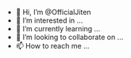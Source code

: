 - 👋 Hi, I’m @OfficialJiten
- 👀 I’m interested in ...
- 🌱 I’m currently learning ...
- 💞️ I’m looking to collaborate on ...
- 📫 How to reach me ...

<!---
OfficialJiten/OfficialJiten is a ✨ special ✨ repository because its `README.md` (this file) appears on your GitHub profile.
You can click the Preview link to take a look at your changes.
--->
